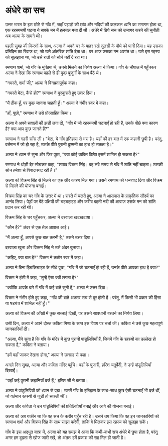 # अंधेरे का सच

उत्तर भारत के इस छोटे से गाँव में, जहाँ पहाड़ों की छांव और नदियों की कलकल ध्वनि का समागम होता था, एक रहस्यमयी घटना ने सबके मन में हलचल मचा दी थी। अंधेरे में छिपे सच को उजागर करने की चुनौती अब अल्या के सामने थी।

पहली सुबह की किरणों के साथ, अल्या ने अपने घर के बाहर रखे तुलसी के पौधे को पानी दिया। यह उसका प्रतिदिन का रिवाज था, जो उसे आंतरिक शांति देता था। पर आज उसका मन अशांत था। उसे इस रहस्य को सुलझाना था, जो उसे रातों को सोने नहीं दे रहा था।

रमणाथ शर्मा, जो गाँव के मुखिया थे, उनसे मिलने का निर्णय अल्या ने किया। गाँव के चौपाल में पहुँचकर अल्या ने देखा कि रमणाथ पहले से ही कुछ बुजुर्गों के साथ बैठे थे।

"नमस्ते, शर्मा जी," अल्या ने विनम्रतापूर्वक कहा।

"नमस्ते बेटा, कैसे हो?" रमणाथ ने मुस्कुराते हुए उत्तर दिया।

"मैं ठीक हूँ, पर कुछ जानना चाहती हूँ।" अल्या ने गंभीर स्वर में कहा।

"हाँ, पूछो," रमणाथ ने उसे प्रोत्साहित किया।

अल्या ने अपने सवालों की झड़ी लगा दी, "गाँव में जो रहस्यमयी घटनाएँ हो रही हैं, उनके पीछे क्या कारण है? क्या आप कुछ जानते हैं?"

रमणाथ ने गहरी साँस ली। "बेटा, ये गाँव इतिहास से भरा है। यहाँ की हर बात में एक कहानी छुपी है। परंतु, वर्तमान में जो हो रहा है, उसके पीछे पुरानी दुश्मनी का हाथ हो सकता है।"

अल्या ने ध्यान से सुना और फिर पूछा, "क्या कोई व्यक्ति विशेष इसमें शामिल हो सकता है?"

रमणाथ ने थोड़ी देर सोचकर कहा, "शायद विक्रम सिंह। वह लंबे समय से गाँव में शांति नहीं चाहता। उसकी सोच हमेशा से विवादास्पद रही है।"

अल्या को विक्रम सिंह से मिलने का एक और कारण मिल गया। उसने रमणाथ को धन्यवाद दिया और विक्रम से मिलने की योजना बनाई।

विक्रम सिंह का घर गाँव के उत्तर में था। रास्ते में चलते हुए, अल्या ने आसपास के प्राकृतिक सौंदर्य का आनंद लिया। पेड़ों पर बैठे पक्षियों की चहचहाहट और करीब बहती नदी की आवाज़ उसके मन को शांति प्रदान कर रही थी।

विक्रम सिंह के घर पहुँचकर, अल्या ने दरवाज़ा खटखटाया।

"कौन है?" अंदर से एक तेज़ आवाज़ आई।

"मैं अल्या हूँ, आपसे कुछ बात करनी है," उसने उत्तर दिया।

दरवाज़ा खुला और विक्रम सिंह ने उसे अंदर बुलाया।

"कहिए, क्या बात है?" विक्रम ने कठोर स्वर में कहा।

अल्या ने बिना हिचकिचाहट के सीधे पूछा, "गाँव में जो घटनाएँ हो रही हैं, उनके पीछे आपका हाथ है क्या?"

विक्रम ने हंसी में कहा, "तुम्हें ऐसा क्यों लगता है?"

"क्योंकि आपके बारे में गाँव में कई बातें सुनी हैं," अल्या ने उत्तर दिया।

विक्रम ने गंभीर होते हुए कहा, "गाँव की बातें अक्सर सच से दूर होती हैं। परंतु, मैं किसी भी प्रकार की हिंसा या षड्यंत्र में शामिल नहीं हूँ।"

अल्या को विक्रम की आँखों में कुछ सच्चाई दिखी, पर उसने सावधानी बरतने का निर्णय लिया।

उसी दिन, अल्या ने अपने दोस्त कविता मिश्रा के साथ इस विषय पर चर्चा की। कविता ने उसे कुछ महत्वपूर्ण जानकारियाँ दीं।

"अल्या, मैंने सुना है कि गाँव के मंदिर में कुछ पुरानी पांडुलिपियाँ हैं, जिनमें गाँव के रहस्यों का उल्लेख हो सकता है," कविता ने बताया।

"हमें वहाँ जाकर देखना होगा," अल्या ने उत्साह से कहा।

अगले दिन सुबह, अल्या और कविता मंदिर पहुँचे। वहाँ के पुजारी, हरिश चतुर्वेदी, ने उन्हें पांडुलिपियाँ दिखाईं।

"यहाँ कई पुरानी कहानियाँ दर्ज हैं," हरिश जी ने बताया।

अल्या ने पांडुलिपियों को ध्यान से पढ़ा। उसमें गाँव के इतिहास के साथ-साथ कुछ ऐसी घटनाएँ भी दर्ज थीं, जो वर्तमान रहस्यों से जुड़ी हो सकती थीं।

अल्या और कविता ने उन पांडुलिपियों की प्रतिलिपियाँ बनाईं और आगे की योजना बनाई।

अल्या को अब यकीन था कि वह सच के करीब पहुँच रही है। उसने तय किया कि वह इन जानकारियों को रमणाथ शर्मा और विक्रम सिंह के साथ साझा करेगी, ताकि वे मिलकर इस रहस्य को सुलझा सकें।

गाँव के इस अद्भुत यात्रा में, अल्या को यह समझ में आया कि कभी-कभी सच अंधेरे में छुपा होता है, परंतु अगर हम दृढ़ता से खोज जारी रखें, तो अंततः हमें प्रकाश की राह मिल ही जाती है।